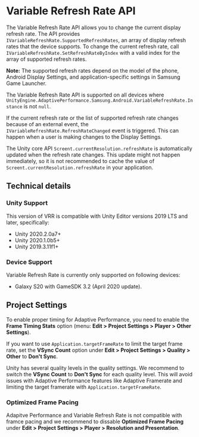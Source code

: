 # Variable Refresh Rate API

The Variable Refresh Rate API allows you to change the current display refresh rate. The API provides `IVariableRefreshRate.SupportedRefreshRates`, an array of display refresh rates that the device supports. To change the current refresh rate, call `IVariableRefreshRate.SetRefreshRateByIndex` with a valid index for the array of supported refresh rates.

**Note:** The supported refresh rates depend on the model of the phone, Android Display Settings, and application-specific settings in Samsung Game Launcher.

The Variable Refresh Rate API is supported on all devices where `UnityEngine.AdaptivePerformance.Samsung.Android.VariableRefreshRate.Instance` is not `null`.

If the current refresh rate or the list of supported refresh rate changes because of an external event, the `IVariableRefreshRate.RefreshRateChanged` event is triggered. This can happen when a user is making changes to the Display Settings.

The Unity core API `Screent.currentResolution.refreshRate` is automatically updated when the refresh rate changes. This update might not happen immediately, so it is not recommended to cache the value of `Screent.currentResolution.refreshRate` in your application.

## Technical details

### Unity Support

This version of VRR is compatible with Unity Editor versions 2019 LTS and later, specifically:

* Unity 2020.2.0a7+
* Unity 2020.1.0b5+
* Unity 2019.3.11f1+

### Device Support

Variable Refresh Rate is currently only supported on following devices:

- Galaxy S20 with GameSDK 3.2 (April 2020 update).

## Project Settings

To enable proper timing for Adaptive Performance, you need to enable the **Frame Timing Stats** option (menu: **Edit &gt; Project Settings &gt; Player &gt; Other Settings**).

If you want to use `Application.targetFrameRate` to limit the target frame rate, set the **VSync Count** option under **Edit &gt; Project Settings &gt; Quality &gt; Other** to **Don't Sync**.

Unity has several quality levels in the quality settings. We recommend to switch the **VSync Count** to **Don't Sync** for each quality level. This will avoid issues with Adaptive Performance features like Adaptive Framerate and limiting the target framerate with `Application.targetFrameRate`.

### Optimized Frame Pacing

Adapitve Performance and Variable Refresh Rate is not compatible with framce pacing and we recommend to dissable **Optimized Frame Pacing** under **Edit &gt; Project Settings &gt; Player &gt; Resolution and Presentation**.
